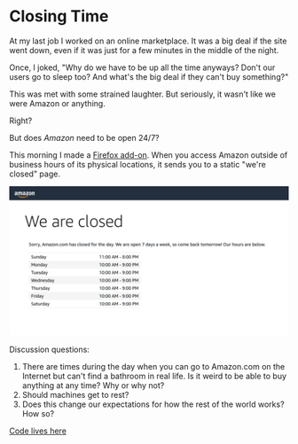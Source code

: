 # Closing Time

At my last job I worked on an online marketplace. It was a big deal if the site
went down, even if it was just for a few minutes in the middle of the night.

Once, I joked, "Why do we have to be up all the time anyways? Don't our users go
to sleep too? And what's the big deal if they can't buy something?"

This was met with some strained laughter. But seriously, it wasn't like we were
Amazon or anything.

Right?

But does *Amazon* need to be open 24/7?

This morning I made a [Firefox
add-on](https://addons.mozilla.org/en-US/firefox/addon/closing-time/). When you
access Amazon outside of business hours of its physical locations, it sends you
to a static "we're closed" page.

![A screenshot of a "Sorry, we're closed" page on Amazon.com](/static/img/closing-time-scrot.png)

Discussion questions:

1. There are times during the day when you can go to Amazon.com on the Internet
   but can't find a bathroom in real life. Is it weird to be able to buy
   anything at any time? Why or why not?
2. Should machines get to rest?
3. Does this change our expectations for how the rest of the world works? How so?

[Code lives here](https://github.com/jdangerx/closing-time)
